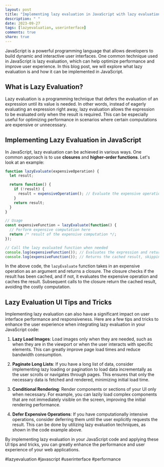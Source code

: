 ```yaml
---
layout: post
title: "Implementing lazy evaluation in JavaScript with lazy evaluation user interface tips and tricks"
description: " "
date: 2023-09-27
tags: [lazyevaluation, userinterface]
comments: true
share: true
---
```


JavaScript is a powerful programming language that allows developers to build dynamic and interactive user interfaces. One common technique used in JavaScript is lazy evaluation, which can help optimize performance and improve user experience. In this blog post, we will explore what lazy evaluation is and how it can be implemented in JavaScript. 

## What is Lazy Evaluation?

Lazy evaluation is a programming technique that defers the evaluation of an expression until its value is needed. In other words, instead of eagerly evaluating an expression right away, lazy evaluation allows the expression to be evaluated only when the result is required. This can be especially useful for optimizing performance in scenarios where certain computations are expensive or unnecessary.

## Implementing Lazy Evaluation in JavaScript

In JavaScript, lazy evaluation can be achieved in various ways. One common approach is to use **closures** and **higher-order functions**. Let's look at an example:

```javascript
function lazyEvaluate(expensiveOperation) {
  let result;

  return function() {
    if (!result) {
      result = expensiveOperation(); // Evaluate the expensive operation only once
    }
    return result;
  }
}

// Usage
const expensiveFunction = lazyEvaluate(function() {
  // Perform expensive computation here
  return /* result of the expensive computation */;
});

// Call the lazy evaluated function when needed
console.log(expensiveFunction()); // Evaluates the expression and returns the result
console.log(expensiveFunction()); // Returns the cached result, skipping the expensive computation
```

In the above code, the `lazyEvaluate` function takes in an expensive operation as an argument and returns a closure. The closure checks if the result has been cached, and if not, it evaluates the expensive operation and caches the result. Subsequent calls to the closure return the cached result, avoiding the costly computation.

## Lazy Evaluation UI Tips and Tricks

Implementing lazy evaluation can also have a significant impact on user interface performance and responsiveness. Here are a few tips and tricks to enhance the user experience when integrating lazy evaluation in your JavaScript code:

1. **Lazy Load Images**: Load images only when they are needed, such as when they are in the viewport or when the user interacts with specific elements. This can greatly improve page load times and reduce bandwidth consumption.

2. **Paginate Long Lists**: If you have a long list of data, consider implementing lazy loading or pagination to load data incrementally as the user scrolls or navigates through pages. This ensures that only the necessary data is fetched and rendered, minimizing initial load time.

3. **Conditional Rendering**: Render components or sections of your UI only when necessary. For example, you can lazily load complex components that are not immediately visible on the screen, improving the initial rendering performance.

4. **Defer Expensive Operations**: If you have computationally intensive operations, consider deferring them until the user explicitly requests the result. This can be done by utilizing lazy evaluation techniques, as shown in the code example above.

By implementing lazy evaluation in your JavaScript code and applying these UI tips and tricks, you can greatly enhance the performance and user experience of your web applications.

#lazyevaluation #javascript #userinterface #performance